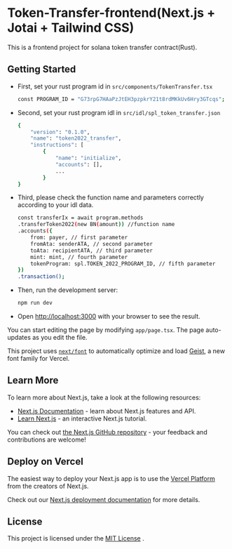 # Token-Transfer-frontend(Next.js + Jotai + Tailwind CSS)

This is a frontend project for solana token transfer contract(Rust).

## Getting Started

- First, set your rust program id in `src/components/TokenTransfer.tsx`

    ```bash
    const PROGRAM_ID = "G73rpG7HAaPzJtEH3pzpkrY21t8rdMKkUv6Hry3GTcqs";
    ```

- Second, set your rust program idl in `src/idl/spl_token_transfer.json`
    ```bash
    {
        "version": "0.1.0",
        "name": "token2022_transfer",
        "instructions": [
            {
                "name": "initialize",
                "accounts": [],
                ...
            }
    }
    ```
- Third, please check the function name and parameters correctly according to your idl data.
    ```bash
    const transferIx = await program.methods
    .transferToken2022(new BN(amount)) //function name
    .accounts({
        from: payer, // first parameter
        fromAta: senderATA, // second parameter
        toAta: recipientATA, // third parameter
        mint: mint, // fourth parameter
        tokenProgram: spl.TOKEN_2022_PROGRAM_ID, // fifth parameter
    })
    .transaction();
    ```

- Then, run the development server:

    ```bash
    npm run dev
    ```

- Open [http://localhost:3000](http://localhost:3000) with your browser to see the result.

You can start editing the page by modifying `app/page.tsx`. The page auto-updates as you edit the file.

This project uses [`next/font`](https://nextjs.org/docs/app/building-your-application/optimizing/fonts) to automatically optimize and load [Geist](https://vercel.com/font), a new font family for Vercel.

## Learn More

To learn more about Next.js, take a look at the following resources:

- [Next.js Documentation](https://nextjs.org/docs) - learn about Next.js features and API.
- [Learn Next.js](https://nextjs.org/learn) - an interactive Next.js tutorial.

You can check out [the Next.js GitHub repository](https://github.com/vercel/next.js) - your feedback and contributions are welcome!

## Deploy on Vercel

The easiest way to deploy your Next.js app is to use the [Vercel Platform](https://vercel.com/new?utm_medium=default-template&filter=next.js&utm_source=create-next-app&utm_campaign=create-next-app-readme) from the creators of Next.js.

Check out our [Next.js deployment documentation](https://nextjs.org/docs/app/building-your-application/deploying) for more details.


## License
This project  is licensed under the [MIT License](.) .
